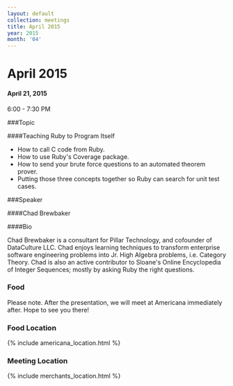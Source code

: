 ```yaml
---
layout: default
collection: meetings
title: April 2015
year: 2015
month: '04'
---
```


# April 2015

#### April 21, 2015
6:00 - 7:30 PM

###Topic

####Teaching Ruby to Program Itself

* How to call C code from Ruby.
* How to use Ruby's Coverage package.
* How to send your brute force questions to an automated theorem prover.
* Putting those three concepts together so Ruby can search for unit test cases.

###Speaker

####Chad Brewbaker

####Bio

Chad Brewbaker is a consultant for Pillar Technology, and cofounder of DataCulture LLC. Chad enjoys learning techniques to transform enterprise software engineering problems into Jr. High Algebra problems, i.e. Category Theory. Chad is also an active contributor to Sloane's Online Encyclopedia of Integer Sequences; mostly by asking Ruby the right questions.

### Food
Please note.  After the presentation, we will meet at Americana immediately after.  Hope to see you there!

### Food Location
{% include americana_location.html %}

### Meeting Location
{% include merchants_location.html %}
